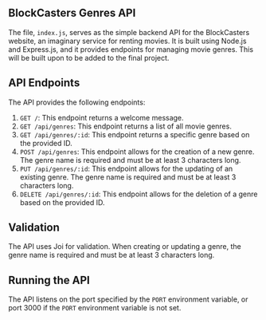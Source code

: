 ## BlockCasters Genres API

The file, `index.js`, serves as the simple backend API for the BlockCasters website, an imaginary service for renting movies. It is built using Node.js and Express.js, and it provides endpoints for managing movie genres. This will be built upon to be added to the final project.

## API Endpoints

The API provides the following endpoints:

1. `GET /`: This endpoint returns a welcome message.
2. `GET /api/genres`: This endpoint returns a list of all movie genres.
3. `GET /api/genres/:id`: This endpoint returns a specific genre based on the provided ID.
4. `POST /api/genres`: This endpoint allows for the creation of a new genre. The genre name is required and must be at least 3 characters long.
5. `PUT /api/genres/:id`: This endpoint allows for the updating of an existing genre. The genre name is required and must be at least 3 characters long.
6. `DELETE /api/genres/:id`: This endpoint allows for the deletion of a genre based on the provided ID.

## Validation

The API uses Joi for validation. When creating or updating a genre, the genre name is required and must be at least 3 characters long.

## Running the API

The API listens on the port specified by the `PORT` environment variable, or port 3000 if the `PORT` environment variable is not set.
